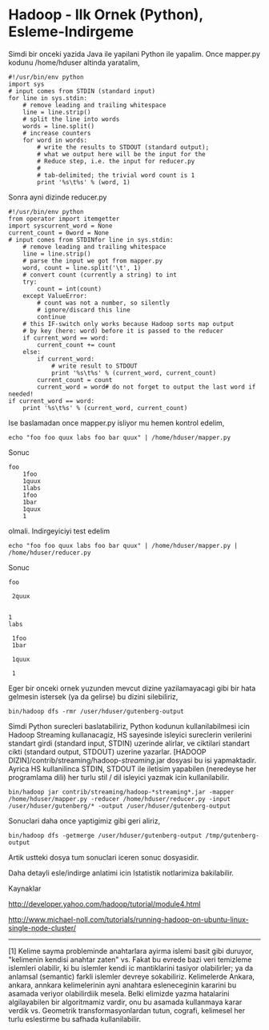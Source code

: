 # Hadoop - Ilk Ornek (Python), Esleme-Indirgeme

Simdi bir onceki yazida Java ile yapilani Python ile yapalim. Once
mapper.py kodunu /home/hduser altinda yaratalim,

```
#!/usr/bin/env python
import sys
# input comes from STDIN (standard input)
for line in sys.stdin:
    # remove leading and trailing whitespace
    line = line.strip()
    # split the line into words
    words = line.split()
    # increase counters
    for word in words:
        # write the results to STDOUT (standard output);
        # what we output here will be the input for the
        # Reduce step, i.e. the input for reducer.py
        #
        # tab-delimited; the trivial word count is 1
        print '%s\t%s' % (word, 1)
```

Sonra ayni dizinde reducer.py

```
#!/usr/bin/env python
from operator import itemgetter
import syscurrent_word = None
current_count = 0word = None
# input comes from STDINfor line in sys.stdin:
    # remove leading and trailing whitespace
    line = line.strip()
    # parse the input we got from mapper.py
    word, count = line.split('\t', 1)
    # convert count (currently a string) to int
    try:
        count = int(count)
    except ValueError:
        # count was not a number, so silently
        # ignore/discard this line
        continue
    # this IF-switch only works because Hadoop sorts map output
    # by key (here: word) before it is passed to the reducer
    if current_word == word:
        current_count += count
    else:
        if current_word:
            # write result to STDOUT
            print '%s\t%s' % (current_word, current_count)
        current_count = count
        current_word = word# do not forget to output the last word if needed!
if current_word == word:
    print '%s\t%s' % (current_word, current_count)
```

Ise baslamadan once mapper.py isliyor mu hemen kontrol edelim,

```
echo "foo foo quux labs foo bar quux" | /home/hduser/mapper.py
```

Sonuc

```
foo
    1foo
    1quux
    1labs
    1foo
    1bar
    1quux
    1
```

olmali. Indirgeyiciyi test edelim

```
echo "foo foo quux labs foo bar quux" | /home/hduser/mapper.py | /home/hduser/reducer.py
```

Sonuc 

```
foo
  
 2quux
  
 
1
labs
  
 1foo  
 1bar
  
 1quux
  
 1
```

Eger bir onceki ornek yuzunden mevcut dizine yazilamayacagi gibi bir
hata gelmesin istersek (ya da gelirse) bu dizini silebiliriz,

```
bin/hadoop dfs -rmr /user/hduser/gutenberg-output
```

Simdi Python surecleri baslatabiliriz, Python kodunun kullanilabilmesi
icin Hadoop Streaming kullanacagiz, HS sayesinde isleyici sureclerin
verilerini standart girdi (standard input, STDIN) uzerinde alirlar, ve
ciktilari standart cikti (standard output, STDOUT) uzerine
yazarlar. [HADOOP DIZIN]/contrib/streaming/hadoop-*streaming*.jar
dosyasi bu isi yapmaktadir. Ayrica HS kullanilinca STDIN, STDOUT ile
iletisim yapabilen (neredeyse her programlama dili) her turlu stil /
dil isleyici yazmak icin kullanilabilir.

```
bin/hadoop jar contrib/streaming/hadoop-*streaming*.jar -mapper /home/hduser/mapper.py -reducer /home/hduser/reducer.py -input /user/hduser/gutenberg/* -output /user/hduser/gutenberg-output
```

Sonuclari daha once yaptigimiz gibi geri aliriz,

```
bin/hadoop dfs -getmerge /user/hduser/gutenberg-output /tmp/gutenberg-output
```

Artik ustteki dosya tum sonuclari iceren sonuc dosyasidir.

Daha detayli esle/indirge anlatimi icin Istatistik notlarimiza bakilabilir.

Kaynaklar

http://developer.yahoo.com/hadoop/tutorial/module4.html

http://www.michael-noll.com/tutorials/running-hadoop-on-ubuntu-linux-single-node-cluster/

---

[1] Kelime sayma probleminde anahtarlara ayirma islemi basit gibi
duruyor, "kelimenin kendisi anahtar zaten" vs. Fakat bu evrede bazi
veri temizleme islemleri olabilir, ki bu islemler kendi ic
mantiklarini tasiyor olabilirler; ya da anlamsal (semantic) farkli
islemler devreye sokabiliriz. Kelimelerde Ankara, ankara, annkara
kelimelerinin ayni anahtara esleneceginin kararini bu asamada veriyor
olabilirdiik mesela. Belki elimizde yazma hatalarini algilayabilen bir
algoritmamiz vardir, onu bu asamada kullanmaya karar verdik
vs. Geometrik transformasyonlardan tutun, cografi, kelimesel her turlu
eslestirme bu safhada kullanilabilir.







